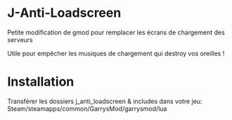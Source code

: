 # J-Anti-Loadscreen
Petite modification de gmod pour remplacer les écrans de chargement des serveurs


Utile pour empêcher les musiques de chargement qui destroy vos oreilles !

# Installation
Transférer les dossiers j_anti_loadscreen & includes dans votre jeu: Steam/steamapps/common/GarrysMod/garrysmod/lua
